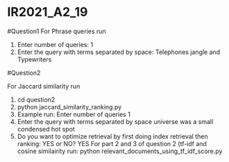 # IR2021_A2_19

#Question1 
For Phrase queries run
  1) Enter number of queries:   1
  2) Enter the query with terms separated by space:  Telephones jangle and Typewriters


#Question2

For Jaccard similarity run 
  1) cd question2
  2) python jaccard_similarity_ranking.py
  3) Example run:  Enter number of queries 1
  4) Enter the query with terms separated by space universe was a small condensed hot spot
  5) Do you want to optimize retrieval by first doing index retrieval then ranking: YES or NO? YES
For part 2 and 3 of question 2 (tf-idf and cosine similairity run:
python relevant_documents_using_tf_idf_score.py

